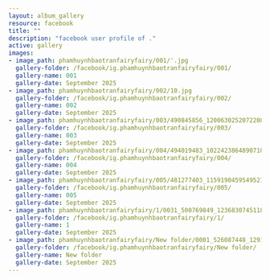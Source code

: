 ```yaml
---
layout: album_gallery
resource: facebook
title: ""
description: "facebook user profile of ."
active: gallery
images:
- image_path: phamhuynhbaotranfairyfairy/001/'.jpg
  gallery-folder: /facebook/ig.phamhuynhbaotranfairyfairy/001/
  gallery-name: 001
  gallery-date: September 2025
- image_path: phamhuynhbaotranfairyfairy/002/10.jpg
  gallery-folder: /facebook/ig.phamhuynhbaotranfairyfairy/002/
  gallery-name: 002
  gallery-date: September 2025
- image_path: phamhuynhbaotranfairyfairy/003/490845856_1200630252072208_7434238979696693112_n.jpg
  gallery-folder: /facebook/ig.phamhuynhbaotranfairyfairy/003/
  gallery-name: 003
  gallery-date: September 2025
- image_path: phamhuynhbaotranfairyfairy/004/494019483_10224238648907106_7743133220432044600_n.jpg
  gallery-folder: /facebook/ig.phamhuynhbaotranfairyfairy/004/
  gallery-name: 004
  gallery-date: September 2025
- image_path: phamhuynhbaotranfairyfairy/005/481277403_1159190459549521_164062141536387582_n.jpg
  gallery-folder: /facebook/ig.phamhuynhbaotranfairyfairy/005/
  gallery-name: 005
  gallery-date: September 2025
- image_path: phamhuynhbaotranfairyfairy/1/0031_500769849_1236830745118825_109059631831733499_n.jpg
  gallery-folder: /facebook/ig.phamhuynhbaotranfairyfairy/1/
  gallery-name: 1
  gallery-date: September 2025
- image_path: phamhuynhbaotranfairyfairy/New folder/0001_526087448_1291929282942304_60036379283018055_n.jpg
  gallery-folder: /facebook/ig.phamhuynhbaotranfairyfairy/New folder/
  gallery-name: New folder
  gallery-date: September 2025
---
```


